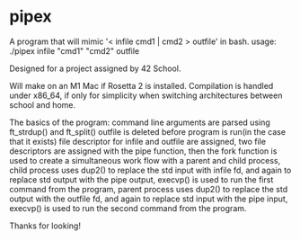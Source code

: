 # pipex
A program that will mimic '< infile cmd1 | cmd2 > outfile' in bash.
usage: ./pipex infile "cmd1" "cmd2" outfile

Designed for a project assigned by 42 School.

Will make on an M1 Mac if Rosetta 2 is installed. Compilation is handled under x86_64, if only for simplicity when switching architectures
between school and home.

The basics of the program:
command line arguments are parsed using ft_strdup() and ft_split()
outfile is deleted before program is run(in the case that it exists)
file descriptor for infile and outfile are assigned,
two file descriptors are assigned with the pipe function,
then the fork function is used to create a simultaneous work flow with a parent and child process,
child process uses dup2() to replace the std input with infile fd, and again to replace std output with the pipe output,
execvp() is used to run the first command from the program,
parent process uses dup2() to replace the std output with the outfile fd, and again to replace std input with the pipe input,
execvp() is used to run the second command from the program.

Thanks for looking!
